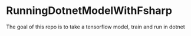 # RunningDotnetModelWithFsharp
 The goal of this repo is to take a tensorflow model, train and run in dotnet
